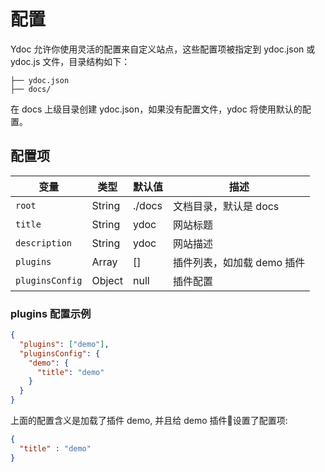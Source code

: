 # 配置
Ydoc 允许你使用灵活的配置来自定义站点，这些配置项被指定到 ydoc.json 或 ydoc.js 文件，目录结构如下：

```
├── ydoc.json
├── docs/

```

在 docs 上级目录创建 ydoc.json，如果没有配置文件，ydoc 将使用默认的配置。


## 配置项

| 变量 | 类型 | 默认值 | 描述 |
| -------- | ---  |-----|  ----------- |
| `root` | String | ./docs | 文档目录，默认是 docs |
| `title` | String | ydoc | 网站标题 |
| `description` | String| ydoc | 网站描述 |
| `plugins` | Array | [] | 插件列表，如加载 demo 插件
| `pluginsConfig` | Object | null | 插件配置


### plugins 配置示例

```json
{
  "plugins": ["demo"],
  "pluginsConfig": {
    "demo": {
      "title": "demo"
    }
  }
}
```
上面的配置含义是加载了插件 demo, 并且给 demo 插件设置了配置项:

```json
{ 
  "title" : "demo"
}
```


```